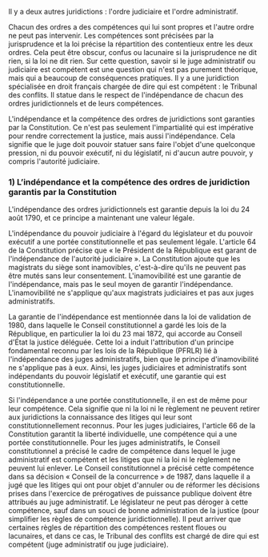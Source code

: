Il y a deux autres juridictions : l'ordre judiciaire et l'ordre administratif.

Chacun des ordres a des compétences qui lui sont propres et l'autre ordre ne peut pas intervenir. Les compétences sont précisées par la jurisprudence et la loi précise la répartition des contentieux entre les deux ordres. Cela peut être obscur, confus ou lacunaire si la jurisprudence ne dit rien, si la loi ne dit rien. Sur cette question, savoir si le juge administratif ou judiciaire est compétent est une question qui n'est pas purement théorique, mais qui a beaucoup de conséquences pratiques. Il y a une juridiction spécialisée en droit français chargée de dire qui est compétent : le Tribunal des conflits. Il statue dans le respect de l'indépendance de chacun des ordres juridictionnels et de leurs compétences.

L'indépendance et la compétence des ordres de juridictions sont garanties par la Constitution. Ce n'est pas seulement l'impartialité qui est impérative pour rendre correctement la justice, mais aussi l'indépendance. Cela signifie que le juge doit pouvoir statuer sans faire l'objet d'une quelconque pression, ni du pouvoir exécutif, ni du législatif, ni d'aucun autre pouvoir, y compris l'autorité judiciaire.

### 1) L’indépendance et la compétence des ordres de juridiction garantis par la Constitution

L'indépendance des ordres juridictionnels est garantie depuis la loi du 24 août 1790, et ce principe a maintenant une valeur légale.

L'indépendance du pouvoir judiciaire à l'égard du législateur et du pouvoir exécutif a une portée constitutionnelle et pas seulement légale. L'article 64 de la Constitution précise que « le Président de la République est garant de l'indépendance de l'autorité judiciaire ». La Constitution ajoute que les magistrats du siège sont inamovibles, c'est-à-dire qu'ils ne peuvent pas être mutés sans leur consentement. L'inamovibilité est une garantie de l'indépendance, mais pas le seul moyen de garantir l'indépendance. L'inamovibilité ne s'applique qu'aux magistrats judiciaires et pas aux juges administratifs.

La garantie de l'indépendance est mentionnée dans la loi de validation de 1980, dans laquelle le Conseil constitutionnel a gardé les lois de la République, en particulier la loi du 23 mai 1872, qui accorde au Conseil d'État la justice déléguée. Cette loi a induit l'attribution d'un principe fondamental reconnu par les lois de la République (PFRLR) lié à l'indépendance des juges administratifs, bien que le principe d'inamovibilité ne s'applique pas à eux. Ainsi, les juges judiciaires et administratifs sont indépendants du pouvoir législatif et exécutif, une garantie qui est constitutionnelle.

Si l'indépendance a une portée constitutionnelle, il en est de même pour leur compétence. Cela signifie que ni la loi ni le règlement ne peuvent retirer aux juridictions la connaissance des litiges qui leur sont constitutionnellement reconnus. Pour les juges judiciaires, l'article 66 de la Constitution garantit la liberté individuelle, une compétence qui a une portée constitutionnelle. Pour les juges administratifs, le Conseil constitutionnel a précisé le cadre de compétence dans lequel le juge administratif est compétent et les litiges que ni la loi ni le règlement ne peuvent lui enlever. Le Conseil constitutionnel a précisé cette compétence dans sa décision « Conseil de la concurrence » de 1987, dans laquelle il a jugé que les litiges qui ont pour objet d'annuler ou de réformer les décisions prises dans l'exercice de prérogatives de puissance publique doivent être attribués au juge administratif. Le législateur ne peut pas déroger à cette compétence, sauf dans un souci de bonne administration de la justice (pour simplifier les règles de compétence juridictionnelle). Il peut arriver que certaines règles de répartition des compétences restent floues ou lacunaires, et dans ce cas, le Tribunal des conflits est chargé de dire qui est compétent (juge administratif ou juge judiciaire).

